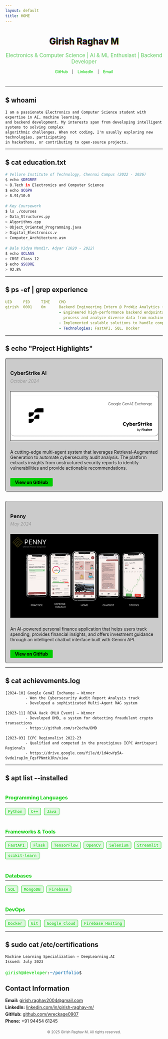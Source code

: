 ```yaml
---
layout: default
title: HOME
---
```


<div class="header-container">
  <h1 class="glitch-header">Girish Raghav M</h1>
  <p class="subtitle">Electronics & Computer Science | AI & ML Enthusiast | Backend Developer</p>
  <div class="social-links">
    <a href="https://github.com/wreckage0907" target="_blank">GitHub</a> |
    <a href="https://www.linkedin.com/in/girish-raghav-m/" target="_blank">LinkedIn</a> |
    <a href="mailto:girish.raghav2004@gmail.com">Email</a>
  </div>
</div>

* * *

## $ whoami

```
I am a passionate Electronics and Computer Science student with expertise in AI, machine learning,
and backend development. My interests span from developing intelligent systems to solving complex
algorithmic challenges. When not coding, I'm usually exploring new technologies, participating
in hackathons, or contributing to open-source projects.
```

* * *

## $ cat education.txt

```bash
# Vellore Institute of Technology, Chennai Campus (2022 - 2026)
$ echo $DEGREE
> B.Tech in Electronics and Computer Science
$ echo $CGPA
> 8.91/10.0

# Key Coursework
$ ls ./courses
> Data_Structures.py
> Algorithms.cpp
> Object_Oriented_Programming.java
> Digital_Electronics.v
> Computer_Architecture.asm

# Bala Vidya Mandir, Adyar (2020 - 2022)
$ echo $CLASS
> CBSE Class 12
$ echo $SCORE
> 92.8%
```

* * *

## $ ps -ef | grep experience

```yaml
UID     PID     TIME    CMD
girish  0001    6m      Backend Engineering Intern @ ProWiz Analytics (Nov 2024 - Present)
                        - Engineered high-performance backend endpoints that efficiently 
                          process and analyze diverse data from machine learning pipelines
                        - Implemented scalable solutions to handle complex data processing requirements
                        - Technologies: FastAPI, SQL, Docker
```

* * *


## $ echo "Project Highlights"

<div class="project-details">
  <div class="project-card">
    <h3>CyberStrike AI</h3>
    <p class="project-date">October 2024</p>
    <img src="cyberstrike.png" alt="CyberStrike AI Preview" class="project-image">
    <p>A cutting-edge multi-agent system that leverages Retrieval-Augmented Generation to automate cybersecurity audit analysis. The platform extracts insights from unstructured security reports to identify vulnerabilities and provide actionable recommendations.</p>
    <div class="project-links">
      <a href="https://github.com/sr2echa/CyberStrike" class="btna">View on GitHub</a>
    </div>
  </div>

  <div class="project-card">
    <h3>Penny</h3>
    <p class="project-date">May 2024</p>
    <img src="penny.png" alt="Penny App Preview" class="project-image">
    <p>An AI-powered personal finance application that helps users track spending, provides financial insights, and offers investment guidance through an intelligent chatbot interface built with Gemini API.</p>
    <div class="project-links">
      <a href="https://github.com/wreckage0907/Penny" class="btna">View on GitHub</a>
    </div>
  </div>
</div>



* * *

## $ cat achievements.log

```
[2024-10] Google GenAI Exchange — Winner
         - Won the Cybersecurity Audit Report Analysis track
         - Developed a sophisticated Multi-Agent RAG system

[2023-11] REVA Hack (MLH Event) — Winner
         - Developed DMD, a system for detecting fraudulent crypto transactions
         - https://github.com/sr2echa/DMD

[2023-03] ICPC Regionalist 2022-23
         - Qualified and competed in the prestigious ICPC Amritapuri Regionals
         - https://drive.google.com/file/d/1d4cwYp5A-9vde1rapJm_FqsfPNmtkJRn/view
```

* * *

## $ apt list --installed

<div class="skills-container">
  <div class="skill-category">
    <h3>Programming Languages</h3>
    <div class="skill-list">
      <span class="skill-tag">Python</span>
      <span class="skill-tag">C++</span>
      <span class="skill-tag">Java</span>
    </div>
  </div>
  
  <div class="skill-category">
    <h3>Frameworks & Tools</h3>
    <div class="skill-list">
      <span class="skill-tag">FastAPI</span>
      <span class="skill-tag">Flask</span>
      <span class="skill-tag">TensorFlow</span>
      <span class="skill-tag">OpenCV</span>
      <span class="skill-tag">Selenium</span>
      <span class="skill-tag">Streamlit</span>
      <span class="skill-tag">scikit-learn</span>
    </div>
  </div>
  
  <div class="skill-category">
    <h3>Databases</h3>
    <div class="skill-list">
      <span class="skill-tag">SQL</span>
      <span class="skill-tag">MongoDB</span>
      <span class="skill-tag">Firebase</span>
    </div>
  </div>
  
  <div class="skill-category">
    <h3>DevOps</h3>
    <div class="skill-list">
      <span class="skill-tag">Docker</span>
      <span class="skill-tag">Git</span>
      <span class="skill-tag">Google Cloud</span>
      <span class="skill-tag">Firebase Hosting</span>
    </div>
  </div>
</div>

* * *

## $ sudo cat /etc/certifications

```
Machine Learning Specialization — DeepLearning.AI
Issued: July 2023
```



<footer>
  <div class="terminal-prompt">
    <span class="prompt-user">girish@developer</span>:<span class="prompt-location">~/portfolio</span>$ <span class="prompt-cursor">█</span>
  </div>
  
  <div class="contact-section">
    <h2>Contact Information</h2>
    <ul>
      <li><strong>Email:</strong> <a href="mailto:girish.raghav2004@gmail.com">girish.raghav2004@gmail.com</a></li>
      <li><strong>LinkedIn:</strong> <a href="https://www.linkedin.com/in/girish-raghav-m/">linkedin.com/in/girish-raghav-m/</a></li>
      <li><strong>GitHub:</strong> <a href="https://github.com/wreckage0907">github.com/wreckage0907</a></li>
      <li><strong>Phone:</strong> +91 94454 61245</li>
    </ul>
  </div>
  
  <p class="copyright">© 2025 Girish Raghav M. All rights reserved.</p>
</footer>

<style>
/* Custom styles to enhance Hacker theme */
.header-container {
  text-align: center;
  margin-bottom: 40px;
}

.glitch-header {
  text-shadow: 0.05em 0 0 rgba(255,0,0,0.75), -0.025em -0.05em 0 rgba(0,255,0,0.75), 0.025em 0.05em 0 rgba(0,0,255,0.75);
  animation: glitch 500ms infinite;
}

.subtitle {
  font-size: 1.2em;
  color: #6c6;
  margin-bottom: 15px;
}

.social-links {
  font-size: 0.9em;
}

.social-links a {
  color: #0c0;
  text-decoration: none;
  padding: 0 10px;
  transition: color 0.3s;
}

.social-links a:hover {
  color: #0f0;
  text-decoration: underline;
}

.skills-container {
  display: grid;
  grid-template-columns: repeat(auto-fit, minmax(250px, 1fr));
  gap: 20px;
}

.skill-category h3 {
  color: #0c0;
  border-bottom: 1px solid #333;
  padding-bottom: 5px;
}

.skill-list {
  display: flex;
  flex-wrap: wrap;
  gap: 10px;
  margin-top: 10px;
}

.skill-tag {
  background: rgba(0, 204, 0, 0.1);
  border: 1px solid #0c0;
  color: #0c0;
  padding: 3px 8px;
  border-radius: 3px;
  font-family: monospace;
  font-size: 0.9em;
}

.project-details {
  display: grid;
  grid-template-columns: repeat(auto-fit, minmax(300px, 1fr));
  gap: 30px;
}

.project-card {
  border: 1px solid #333;
  padding: 15px;
  border-radius: 5px;
  background: rgba(0, 0, 0, 0.2);
}

.project-date {
  color: #999;
  font-style: italic;
  margin-top: -10px;
}

.project-image {
  width: 100%;
  height: auto;
  margin: 10px 0;
  border: 1px solid #333;
}

.btna {
  display: inline-block;
  background: #0c0;
  color: #000;
  padding: 5px 15px;
  text-decoration: none;
  border-radius: 3px;
  font-weight: bold;
  margin-top: 10px;
}
.btna a:hover {
  text-decoration: underline;
}

.terminal-prompt {
  font-family: monospace;
  margin: 20px 0;
}

.prompt-user {
  color: #0c0;
}

.prompt-location {
  color: #06a;
}

.prompt-cursor {
  animation: blink 1s step-end infinite;
}

.contact-section {
  margin-top: 20px;
}

.contact-section ul {
  list-style-type: none;
  padding: 0;
}

.contact-section li {
  margin-bottom: 5px;
}

.copyright {
  text-align: center;
  color: #666;
  margin-top: 20px;
  font-size: 0.8em;
}

@keyframes glitch {
  0% {text-shadow: 0.05em 0 0 rgba(255,0,0,0.75), -0.025em -0.05em 0 rgba(0,255,0,0.75), 0.025em 0.05em 0 rgba(0,0,255,0.75);}
  14% {text-shadow: 0.05em 0 0 rgba(255,0,0,0.75), -0.025em -0.05em 0 rgba(0,255,0,0.75), 0.025em 0.05em 0 rgba(0,0,255,0.75);}
  15% {text-shadow: -0.05em -0.025em 0 rgba(255,0,0,0.75), 0.025em 0.025em 0 rgba(0,255,0,0.75), -0.05em -0.05em 0 rgba(0,0,255,0.75);}
  49% {text-shadow: -0.05em -0.025em 0 rgba(255,0,0,0.75), 0.025em 0.025em 0 rgba(0,255,0,0.75), -0.05em -0.05em 0 rgba(0,0,255,0.75);}
  50% {text-shadow: 0.025em 0.05em 0 rgba(255,0,0,0.75), 0.05em 0 0 rgba(0,255,0,0.75), 0 -0.05em 0 rgba(0,0,255,0.75);}
  99% {text-shadow: 0.025em 0.05em 0 rgba(255,0,0,0.75), 0.05em 0 0 rgba(0,255,0,0.75), 0 -0.05em 0 rgba(0,0,255,0.75);}
  100% {text-shadow: -0.025em 0 0 rgba(255,0,0,0.75), -0.025em -0.025em 0 rgba(0,255,0,0.75), -0.025em -0.05em 0 rgba(0,0,255,0.75);}
}

@keyframes blink {
  0%, 100% {opacity: 1;}
  50% {opacity: 0;}
}
</style>